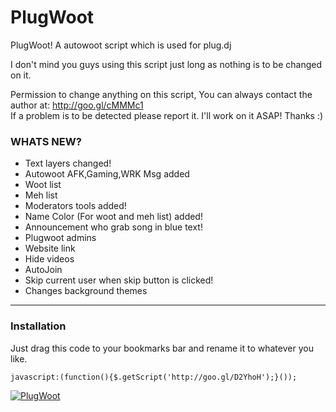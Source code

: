 PlugWoot
========

PlugWoot! A autowoot script which is used for plug.dj


I don't mind you guys using this script just long as nothing is to be changed on it.

Permission to change anything on this script, You can always contact the author at: http://goo.gl/cMMMc1      
If a problem is to be detected please report it. I'll work on it ASAP! Thanks :)



### WHATS NEW? ###
- Text layers changed!
- Autowoot AFK,Gaming,WRK Msg added
- Woot list
- Meh list
- Moderators tools added!
- Name Color (For woot and meh list) added!
- Announcement who grab song in blue text!
- Plugwoot admins
- Website link
- Hide videos
- AutoJoin
- Skip current user when skip button is clicked!
- Changes background themes

--------------
### Installation ###

Just drag this code to your bookmarks bar and rename it to whatever you like.
```
javascript:(function(){$.getScript('http://goo.gl/D2YhoH');}());
```
[![PlugWoot](http://i.imgur.com/r2EA9ji.gif)](javascript:(function(){$.getScript('http://goo.gl/D2YhoH');}());)
